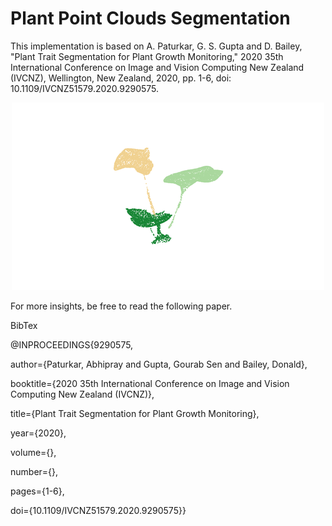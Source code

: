 # Plant Point Clouds Segmentation
This implementation is based on A. Paturkar, G. S. Gupta and D. Bailey, "Plant Trait Segmentation for Plant Growth Monitoring," 
2020 35th International Conference on Image and Vision Computing New Zealand (IVCNZ), Wellington, New Zealand, 2020, pp. 1-6, 
doi: 10.1109/IVCNZ51579.2020.9290575.
<p align="center">
  <img src="results/segmentation.png" title="Segmentation">
</p>
For more insights, be free to read the following paper.
<p> BibTex</p>

<p> @INPROCEEDINGS{9290575,</p>
<p> author={Paturkar, Abhipray and Gupta, Gourab Sen and Bailey, Donald}, </p>
<p> booktitle={2020 35th International Conference on Image and Vision Computing New Zealand (IVCNZ)}, </p> 
<p> title={Plant Trait Segmentation for Plant Growth Monitoring}, </p>
<p> year={2020},</p>
<p> volume={},  </p>
<p> number={},  </p>
<p> pages={1-6},</p>
<p> doi={10.1109/IVCNZ51579.2020.9290575}} </p>


